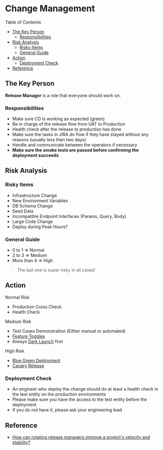 # Change Management <!-- omit in toc -->

Table of Contents

- [The Key Person](#the-key-person)
  - [Responsibilities](#responsibilities)
- [Risk Analysis](#risk-analysis)
  - [Risky Items](#risky-items)
  - [General Guide](#general-guide)
- [Action](#action)
  - [Deployment Check](#deployment-check)
- [Reference](#reference)

## The Key Person

**Release Manager** is a role that everyone should work on.

### Responsibilities

- Make sure CD is working as expected (green)
- Be in charge of the release flow from UAT to Production
- Health check after the release to production has done
- Make sure the tasks in JIRA do flow if they have stayed without any reasons (usually less than two days)
- Handle and communicate between the operators if necessary
- **Make sure the smoke tests are passed before confirming the deployment succeeds**

## Risk Analysis

### Risky Items

- Infrastructure Change
- New Environment Variables
- DB Schema Change
- Seed Data
- Incompatible Endpoint Interfaces (Params, Query, Body)
- Large Code Change
- Deploy during Peak Hours?

### General Guide

- 0 to 1 => Normal
- 2 to 3 => Medium
- More than 4 => High

> The last one is super risky in all cases!

## Action

Normal Risk

- Production Cross Check
- Health Check

Medium Risk

- Test Cases Demonstration (Either manual or automated)
- [Feature Toggles](https://martinfowler.com/articles/feature-toggles.html "https://martinfowler.com/articles/feature-toggles.html")
- Always [Dark Launch](https://martinfowler.com/bliki/DarkLaunching.html "https://martinfowler.com/bliki/DarkLaunching.html") first

High Risk

- [Blue Green Deployment](https://www.redhat.com/en/topics/devops/what-is-blue-green-deployment "https://www.redhat.com/en/topics/devops/what-is-blue-green-deployment")
- [Canary Release](https://martinfowler.com/bliki/CanaryRelease.html "https://martinfowler.com/bliki/CanaryRelease.html")

### Deployment Check

- An engineer who deploy the change should do at least a health check in the test entity on the production environments
- Please make sure you have the access to the test entity before the deployment
- If you do not have it, please ask your engineering lead

## Reference

- [How can rotating release managers improve a project's velocity and stability?](https://softwareengineering.stackexchange.com/questions/159789/how-can-rotating-release-managers-improve-a-projects-velocity-and-stability "https://softwareengineering.stackexchange.com/questions/159789/how-can-rotating-release-managers-improve-a-projects-velocity-and-stability")
